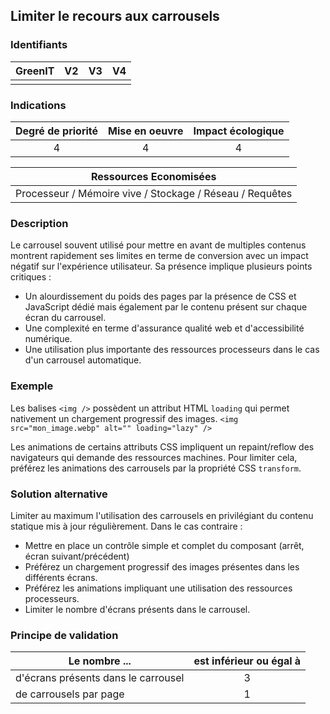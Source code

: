 ## Limiter le recours aux carrousels

### Identifiants

| GreenIT |  V2  |  V3  |  V4  |
|:-------:|:----:|:----:|:----:|
|      |   |   |      |

### Indications

| Degré de priorité |      Mise en oeuvre       |  Impact écologique    |
|:-------------------:|:-------------------------:|:---------------------:|
| 4 | 4 | 4 |

|Ressources Economisées   |
|:-----------------------: |
| Processeur / Mémoire vive / Stockage / Réseau / Requêtes |

### Description

Le carrousel souvent utilisé pour mettre en avant de multiples contenus montrent rapidement ses limites en terme de conversion avec un impact négatif sur l'expérience utilisateur. Sa présence implique plusieurs points critiques :
- Un alourdissement du poids des pages par la présence de CSS et JavaScript dédié mais également par le contenu présent sur chaque écran du carrousel.
- Une complexité en terme d'assurance qualité web et d'accessibilité numérique.
- Une utilisation plus importante des ressources processeurs dans le cas d'un carrousel automatique.

### Exemple

Les balises `<img />` possèdent un attribut HTML `loading` qui permet nativement un chargement progressif des images.
`<img src="mon_image.webp" alt="" loading="lazy" />`

Les animations de certains attributs CSS impliquent un repaint/reflow des navigateurs qui demande des ressources machines. Pour limiter cela, préférez les animations des carrousels par la propriété CSS `transform`.


### Solution alternative

Limiter au maximum l'utilisation des carrousels en privilégiant du contenu statique mis à jour régulièrement.
Dans le cas contraire :
- Mettre en place un contrôle simple et complet du composant (arrêt, écran suivant/précédent)
- Préférez un chargement progressif des images présentes dans les différents écrans.
- Préférez les animations impliquant une utilisation des ressources processeurs.
- Limiter le nombre d'écrans présents dans le carrousel.

### Principe de validation

| Le nombre ... | est inférieur ou égal à |
| ------------- | :---------------------: |
| d'écrans présents dans le carrousel  | 3 |
| de carrousels par page | 1 |
